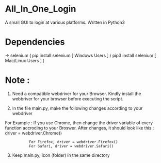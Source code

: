 # All_In_One_Login

A small GUI to login at various platforms. Written in Python3


# Dependencies

-> selenium ( pip install selenium [ Windows Users ] / pip3 install selenium [ Mac/Linux Users ] )

# Note : 

1. Need a compatible webdriver for your Browser. Kindly install the webbriver for your browser before executing the script.

2. In the file main.py, make the following changes according to your webdriver

 For Example : If you use Chrome, then change the driver variable of every function accroding to your Broswer. 
               After changes, it should look like this : driver = webdriver.Chrome()
                 
               For Firefox, driver = webdriver.Firefox()
               For Safari, driver = webdriver.Safari()

3. Keep main.py, icon (folder) in the same directory

